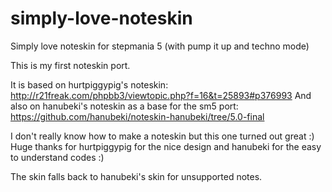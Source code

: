 # simply-love-noteskin
Simply love noteskin for stepmania 5 (with pump it up and techno mode)

This is my first noteskin port. 

It is based on hurtpiggypig's noteskin: http://r21freak.com/phpbb3/viewtopic.php?f=16&t=25893#p376993
And also on hanubeki's noteskin as a base for the sm5 port: https://github.com/hanubeki/noteskin-hanubeki/tree/5.0-final

I don't really know how to make a noteskin but this one turned out great :) 
Huge thanks for hurtpiggypig for the nice design and hanubeki for the easy to understand codes :) 

The skin falls back to hanubeki's skin for unsupported notes.
